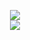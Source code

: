 <p align="center">
  <img src="https://github-readme-stats.vercel.app/api?username=ignasKavaliauskas&show_icons=true" />
  <br>
  <img  src="https://komarev.com/ghpvc/?username=ignasKavaliauskas&style=flat-square" />
</p>
